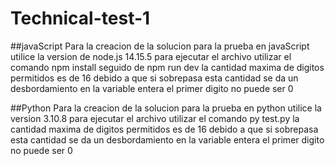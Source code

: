 # Technical-test-1
##javaScript
Para la creacion de la solucion para la prueba en javaScript utilice la version de node.js 14.15.5
para ejecutar el archivo utilizar el comando npm install seguido de npm run dev
la cantidad maxima de digitos permitidos es de 16 debido a que si sobrepasa esta cantidad se da un desbordamiento en la variable entera
el primer digito no puede ser 0

##Python
Para la creacion de la solucion para la prueba en python utilice la version 3.10.8
para ejecutar el archivo utilizar el comando py test.py
la cantidad maxima de digitos permitidos es de 16 debido a que si sobrepasa esta cantidad se da un desbordamiento en la variable entera
el primer digito no puede ser 0
